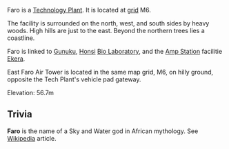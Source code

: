 Faro is a [Technology Plant](../locations/Technology_Plant.md). It is located at
[grid](../terminology/Map_grid.md) M6.

The facility is surrounded on the north, west, and south sides by heavy woods.
High hills are just to the east. Beyond the northern trees lies a coastline.

Faro is linked to [Gunuku](Gunuku.md), [Honsi](../locations/Honsi.md)
[Bio Laboratory](../locations/Bio_Laboratory.md), and the
[Amp Station](../locations/Amp_Station.md) facilitie [Ekera](Ekera.md).

East Faro Air Tower is located in the same map grid, M6, on hilly ground,
opposite the Tech Plant's vehicle pad gateway.

Elevation: 56.7m

## Trivia

**Faro** is the name of a Sky and Water god in African mythology. See
[Wikipedia](http://en.wikipedia.org/wiki/Faro_%28mythology%29) article.
